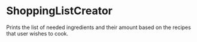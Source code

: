 # ShoppingListCreator

Prints the list of needed ingredients and their amount based on the recipes that user wishes to cook.
